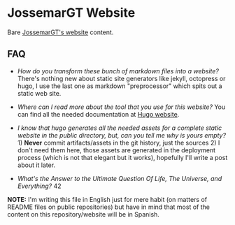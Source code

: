 # JossemarGT Website

Bare [JossemarGT's website](http://jossemargt.com) content.

## FAQ

- *How do you transform these bunch of markdown files into a website?* There's
nothing new about static site generators like jekyll, octopress or hugo, I use
the last one as markdown "preprocessor" which spits out a static web site.

- *Where can I read more about the tool that you use for this website?* You can
find all the needed documentation at [Hugo website](https://gohugo.io/).

- *I know that hugo generates all the needed assets for a complete static
website in the public directory, but, can you tell me why is yours empty?* 1)
**Never**  commit artifacts/assets in the git history, just the sources 2) I
don't need them here, those assets  are generated in the deployment process
(which is not that elegant but it works), hopefully I'll write a post about it
later.

- *What's the Answer to the Ultimate Question Of Life, The Universe, and
Everything?* 42

**NOTE:** I'm writing this file in English just for mere habit (on matters of
README files on public repositories) but have in mind that most of the content
on this repository/website will be in Spanish.

